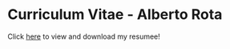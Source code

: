 # Curriculum Vitae - Alberto Rota
Click [here](https://github.com/alberto-rota/CV/blob/master/Alberto_Rota_CV.pdf) to view and download my resumee!
